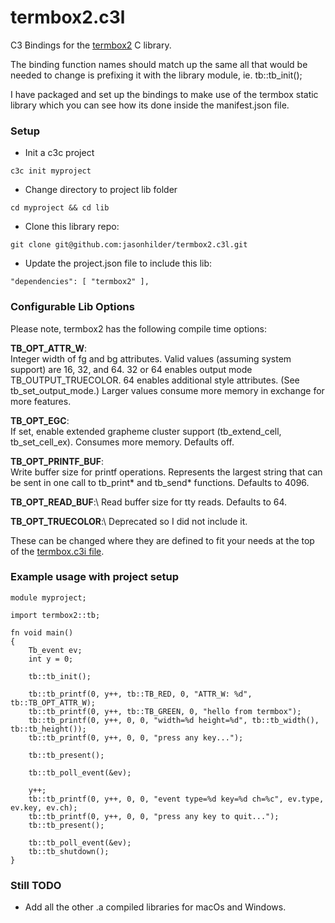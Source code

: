 # termbox2.c3l

C3 Bindings for the <a href='https://github.com/termbox/termbox2' target='_blank'>termbox2</a> C library.

The binding function names should match up the same all that would be needed to change is prefixing it with the library module, ie. tb::tb_init();

I have packaged and set up the bindings to make use of the termbox static library which you can see how its done inside the manifest.json file.

### Setup

* Init a c3c project
```
c3c init myproject
```
* Change directory to project lib folder
```
cd myproject && cd lib
```
* Clone this library repo:
```
git clone git@github.com:jasonhilder/termbox2.c3l.git
```
* Update the project.json file to include this lib:
```
"dependencies": [ "termbox2" ],
```

### Configurable Lib Options

Please note, termbox2 has the following compile time options: 

**TB_OPT_ATTR_W**:\
Integer width of fg and bg attributes. Valid values
(assuming system support) are 16, 32, and 64. 32 or 64 enables output mode
TB_OUTPUT_TRUECOLOR. 64 enables additional style
attributes. (See tb_set_output_mode.) Larger values
consume more memory in exchange for more features.

**TB_OPT_EGC**:\
If set, enable extended grapheme cluster support
(tb_extend_cell, tb_set_cell_ex). Consumes more memory.
Defaults off.

**TB_OPT_PRINTF_BUF**:\
Write buffer size for printf operations. Represents the
largest string that can be sent in one call to tb_print*
and tb_send* functions. Defaults to 4096.

**TB_OPT_READ_BUF**:\ 
Read buffer size for tty reads. Defaults to 64.

**TB_OPT_TRUECOLOR**:\ 
Deprecated so I did not include it.

These can be changed where they are defined to fit your needs at the top of the <a href='https://github.com/jasonhilder/termbox2.c3l/blob/main/termbox2.c3i' target='_blank'>termbox.c3i file</a>.

### Example usage with project setup
```
module myproject;

import termbox2::tb;

fn void main()
{
    Tb_event ev;
    int y = 0;

    tb::tb_init();

    tb::tb_printf(0, y++, tb::TB_RED, 0, "ATTR_W: %d", tb::TB_OPT_ATTR_W);
    tb::tb_printf(0, y++, tb::TB_GREEN, 0, "hello from termbox");
    tb::tb_printf(0, y++, 0, 0, "width=%d height=%d", tb::tb_width(), tb::tb_height());
    tb::tb_printf(0, y++, 0, 0, "press any key...");

    tb::tb_present();

    tb::tb_poll_event(&ev);

    y++;
    tb::tb_printf(0, y++, 0, 0, "event type=%d key=%d ch=%c", ev.type, ev.key, ev.ch);
    tb::tb_printf(0, y++, 0, 0, "press any key to quit...");
    tb::tb_present();

    tb::tb_poll_event(&ev);
    tb::tb_shutdown();
}

```

### Still TODO
* Add all the other .a compiled libraries for macOs and Windows.
